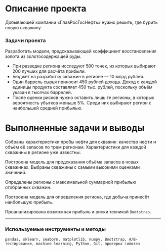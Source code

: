 
# Описание проекта

Добывающей компании «ГлавРосГосНефть» нужно решить, где бурить новую скважину.

### Задачи проекта
Разработать модели, предсказывающей коэффициент восстановления золота из золотосодержащей руды. 

* При разведке региона исследуют 500 точек, из которых выбирают 200 лучших для расчёта прибыли.
* Бюджет на разработку скважин в регионе — 10 млрд рублей.
* Один баррель сырья приносит 450 рублей дохода. Доход с каждой единицы продукта составляет 450 тыс. рублей, поскольку объём указан в тысячах баррелей.
* После оценки рисков нужно оставить лишь те регионы, в которых вероятность убытков меньше 5%. Среди них выбирают регион с наибольшей средней прибылью.

# Выполненные задачи и выводы

Собраны характеристики пробы нефти для скважин: качество нефти и объём её запасов по трем регионам. Характеристики для каждой скважины в регионе уже известны. 

Построена модель для предсказания объёма запасов в новых скважинах.
Выбраны скважины с самыми высокими оценками значений.

Определены регионы с максимальной суммарной прибылью отобранных скважин.

Построена модель для определения региона, где добыча принесёт наибольшую прибыль. 

Проанализирована возможная прибыль и риски техникой `Bootstrap`.

---
### Используемые инструменты и методы

`pandas, sklearn, seaborn, matplotlib, numpy, Bootstrap, A/B-тестирование, machine learning, Python, Git, проверка гипотез`
